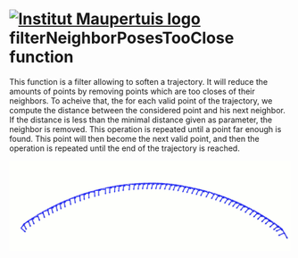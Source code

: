 [![Institut Maupertuis logo](https://avatars1.githubusercontent.com/u/12760694?v=3&s=80)](http://www.institutmaupertuis.fr) 
filterNeighborPosesTooClose function
=============================

This function is a filter allowing to soften a trajectory. It will reduce the amounts of points by 
removing points which are too closes of their neighbors. To acheive that, the for each valid point of the trajectory,
we compute the distance between the considered point and his next neighbor. If the distance is less than the minimal distance 
given as parameter, the neighbor is removed. This operation is repeated until a point far enough is found. This point will then 
become the next valid point, and then the operation is repeated until the end of the trajectory is reached.

![neighbor_filter](neighbor_filter.gif)
